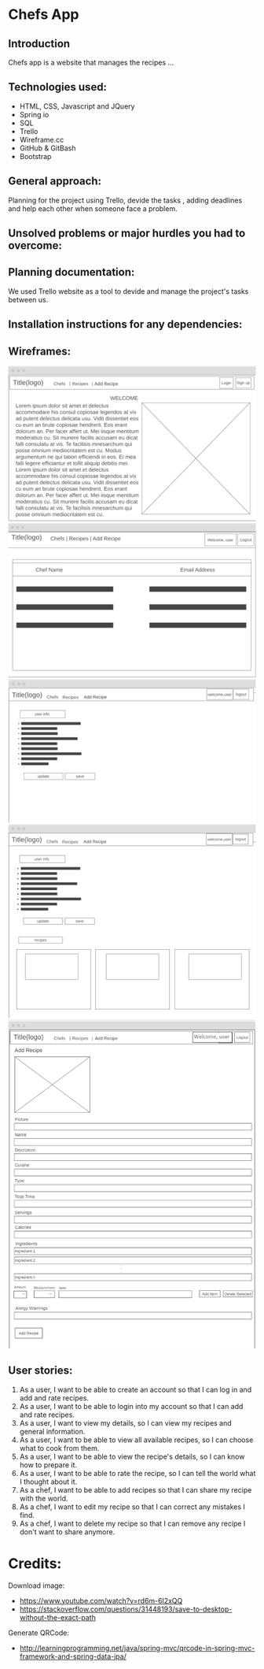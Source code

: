 # Chefs App
## Introduction
Chefs app is a website that manages the recipes ...
## Technologies used:
* HTML, CSS, Javascript and JQuery
* Spring io
* SQL
* Trello
* Wireframe.cc
* GitHub & GitBash
* Bootstrap 
## General approach:
Planning for the project using Trello, devide the tasks , adding deadlines and help each other when someone face a problem. 
## Unsolved problems or major hurdles you had to overcome:

## Planning documentation:
We used Trello website as a tool to devide and manage the project's tasks between us.
## Installation instructions for any dependencies:

## Wireframes:
![Wireframe](wireframes/homeWireframe.png)
![Wireframe](wireframes/chefsWireframe.png)
![Wireframe](wireframes/userWireframe.png)
![Wireframe](wireframes/chefWireframe.png)
![Wireframe](wireframes/recipeWireframe.png)


## User stories:
1. As a user, I want to be able to create an account so that I can log in and add and rate recipes.
2. As a user, I want to be able to login into my account so that I can add and rate recipes.
3. As a user, I want to view my details, so I can view my recipes and general information.
4. As a user, I want to be able to view all available recipes, so I can choose what to cook from them.
5. As a user, I want to be able to view the recipe's details, so I can know how to prepare it.
6. As a user, I want to be able to rate the recipe, so I can tell the world what I thought about it.
7. As a chef, I want to be able to add recipes so that I can share my recipe with the world.
8. As a chef, I want to edit my recipe so that I can correct any mistakes  I find.
9. As a chef, I want to delete my recipe so that I can remove any recipe I don't want to share anymore.
# Credits:
Download image:
* https://www.youtube.com/watch?v=rd6m-6l2xQQ
* https://stackoverflow.com/questions/31448193/save-to-desktop-without-the-exact-path

Generate QRCode:
* http://learningprogramming.net/java/spring-mvc/qrcode-in-spring-mvc-framework-and-spring-data-jpa/


